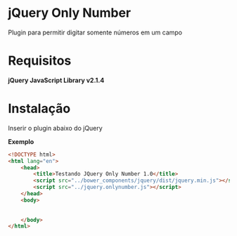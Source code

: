 # jQuery Only Number 
Plugin para permitir digitar somente números em um campo

# Requisitos

**jQuery JavaScript Library v2.1.4**

# Instalação

Inserir o plugin abaixo do jQuery

**Exemplo**
```html
<!DOCTYPE html>
<html lang="en">
	<head>
		<title>Testando JQuery Only Number 1.0</title>
		<script src="../bower_components/jquery/dist/jquery.min.js"></script>
        <script src="../jquery.onlynumber.js"></script>
	</head>
	<body>
           
           
	</body>
</html>
```
